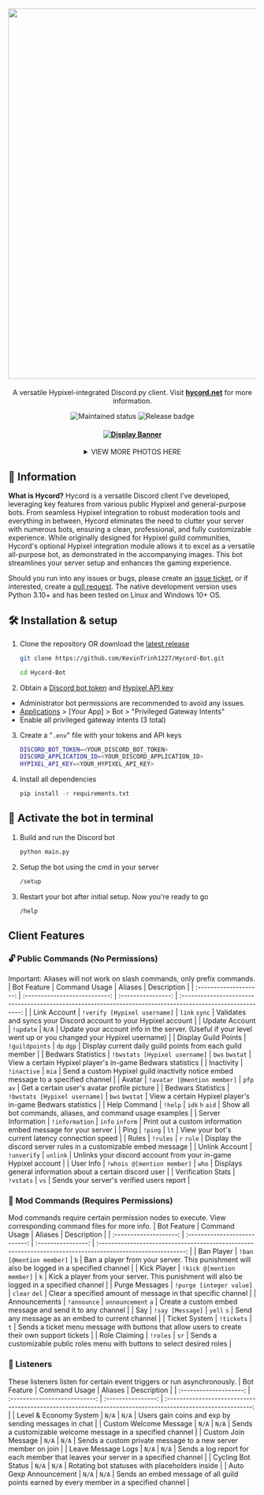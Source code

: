 <h1 align="center">
  <a href="https://www.hycord.net" target="_blank"><img src="https://github.com/KevinTrinh1227/Hycord-Bot/assets/48145892/69bb5241-481e-4e90-bcf0-beed3c968871" width="750px"></a>
</h1>
<p align="center">
  A versatile Hypixel-integrated Discord.py client.
  Visit <a href="https://hycord.net" target="_blank"><strong>hycord.net</strong></a> for more information.
</p>
<div align="center">
  <img src="https://img.shields.io/badge/maintenance-actively--developed-brightgreen.svg" alt="Maintained status" />
  <img src="https://img.shields.io/github/v/release/KevinTrinh1227/Hycord-Bot.svg" alt="Release badge" />
</div>

<h4 align="center">
  <a href="https://www.hycord.net" target="_blank"><img src="https://raw.githubusercontent.com/KevinTrinh1227/Hycord-Bot/main/assets/display_banner.png" alt="Display Banner"></a>
</h4>
<details>
  <summary align="center">VIEW MORE PHOTOS HERE</summary>
    <a href="https://www.hycord.net" target="_blank">
      <img alt="Screen Shot" src="https://raw.githubusercontent.com/KevinTrinh1227/Hycord-Bot/main/assets/screenshot_3.png">
      <img alt="Screen Shot" src="https://raw.githubusercontent.com/KevinTrinh1227/Hycord-Bot/main/assets/screenshot_2.png">
    </a>
</details>

## 📌 Information

**What is Hycord?** Hycord is a versatile Discord client I've developed, leveraging key features from various public Hypixel and general-purpose bots. From seamless Hypixel integration to robust moderation tools and everything in between, Hycord eliminates the need to clutter your server with numerous bots, ensuring a clean, professional, and fully customizable experience. While originally designed for Hypixel guild communities, Hycord's optional Hypixel integration module allows it to excel as a versatile all-purpose bot, as demonstrated in the accompanying images. This bot streamlines your server setup and enhances the gaming experience.

Should you run into any issues or bugs, please create an [issue ticket](https://github.com/KevinTrinh1227/Hycord-Bot/issues), or if interested, create a [pull request](https://github.com/KevinTrinh1227/Hycord-Bot/pulls). The native development version uses Python 3.10+ and has been tested on Linux and Windows 10+ OS.

## 🛠 Installation & setup

1. Clone the repository OR download the [latest release](https://github.com/KevinTrinh1227/Hycord-Bot/releases)

   ```sh
   git clone https://github.com/KevinTrinh1227/Hycord-Bot.git
   ```

   ```sh
   cd Hycord-Bot
   ```

2. Obtain a <a href="https://www.writebots.com/discord-bot-token/" target="_blank">Discord bot token</a> and <a href="https://developer.hypixel.net/" target="_blank">Hypixel API key</a>

- Administrator bot permissions are recommended to avoid any issues.
- [Applications](https://discord.com/developers/applications) > [Your App] > Bot > "Privileged Gateway Intents"
- Enable all privileged gateway intents (3 total)

3. Create a "`.env`" file with your tokens and API keys

   ```sh
   DISCORD_BOT_TOKEN=<YOUR_DISCORD_BOT_TOKEN>
   DISCORD_APPLICATION_ID=<YOUR_DISCORD_APPLICATION_ID>
   HYPIXEL_API_KEY=<YOUR_HYPIXEL_API_KEY>
   ```

4. Install all dependencies

   ```sh
   pip install -r requirements.txt
   ```

## 🚀 Activate the bot in terminal

1. Build and run the Discord bot

   ```sh
   python main.py
   ```

2. Setup the bot using the cmd in your server

   ```sh
   /setup
   ```

3. Restart your bot after initial setup. Now you're ready to go

   ```sh
   /help
   ```

## Client Features

### 🔓 Public Commands (No Permissions)

Important: Aliases will not work on slash commands, only prefix commands.
| Bot Feature | Command Usage | Aliases | Description |
| :--------------------: | :---------------------------: | :----------------: | :---------------------------------------------------------------------------------------------------------: |
| Link Account | `!verify [Hypixel username]` | `link` `sync` | Validates and syncs your Discord account to your Hypixel account |
| Update Account | `!update` | `N/A` | Update your account info in the server. (Useful if your level went up or you changed your Hypixel username) |
| Display Guild Points | `!guildpoints` | `dp` `dgp` | Display current daily guild points from each guild member |
| Bedwars Statistics | `!bwstats [Hypixel username]` | `bws` `bwstat` | View a certain Hypixel player's in-game Bedwars statistics |
| Inactivity | `!inactive` | `mia` | Send a custom Hypixel guild inactivity notice embed message to a specified channel |
| Avatar | `!avatar [@mention member]` | `pfp` `av` | Get a certain user's avatar profile picture |
| Bedwars Statistics | `!bwstats [Hypixel username]` | `bws` `bwstat` | View a certain Hypixel player's in-game Bedwars statistics |
| Help Command | `!help` | `idk` `h` `aid` | Show all bot commands, aliases, and command usage examples |
| Server Information | `!information` | `info` `inform` | Print out a custom information embed message for your server |
| Ping | `!ping` | `lt` | View your bot's current latency connection speed |
| Rules | `!rules` | `r` `rule` | Display the discord server rules in a customizable embed message |
| Unlink Account | `!unverify` | `unlink` | Unlinks your discord account from your in-game Hypixel account |
| User Info | `!whois @[mention member]` | `who` | Displays general information about a certain discord user |
| Verification Stats | `!vstats` | `vs` | Sends your server's verified users report |

### 🔐 Mod Commands (Requires Permissions)

Mod commands require certain permission nodes to execute. View corresponding command files for more info.
| Bot Feature | Command Usage | Aliases | Description |
| :--------------------: | :---------------------------: | :----------------: | :---------------------------------------------------------------------------------------------------------: |
| Ban Player | `!ban [@mention member]` | `b` | Ban a player from your server. This punishment will also be logged in a specified channel |
| Kick Player | `!kick @[mention member]` | `k` | Kick a player from your server. This punishment will also be logged in a specified channel |
| Purge Messages | `!purge [integer value]` | `clear` `del` | Clear a specified amount of message in that specific channel |
| Announcements | `!announce` | `announcement` `a` | Create a custom embed message and send it to any channel |
| Say | `!say [Message]` | `yell` `s` | Send any message as an embed to current channel |
| Ticket System | `!tickets` | `t` | Sends a ticket menu message with buttons that allow users to create their own support tickets |
| Role Claiming | `!roles` | `sr` | Sends a customizable public roles menu with buttons to select desired roles |

### 🦻 Listeners

These listeners listen for certain event triggers or run asynchronously.
| Bot Feature | Command Usage | Aliases | Description |
| :--------------------: | :---------------------------: | :----------------: | :---------------------------------------------------------------------------------------------------------: |
| Level & Economy System | `N/A` | `N/A` | Users gain coins and exp by sending messages in chat |
| Custom Welcome Message | `N/A` | `N/A` | Sends a customizable welcome message in a specified channel |
| Custom Join Message | `N/A` | `N/A` | Sends a custom private message to a new server member on join |
| Leave Message Logs | `N/A` | `N/A` | Sends a log report for each member that leaves your server in a specified channel |
| Cycling Bot Status | `N/A` | `N/A` | Rotating bot statuses with placeholders inside |
| Auto Gexp Announcement | `N/A` | `N/A` | Sends an embed message of all guild points earned by every member in a specified channel |
